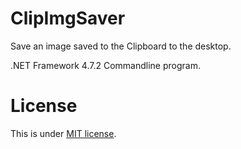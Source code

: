 # ClipImgSaver

Save an image saved to the Clipboard to the desktop.

.NET Framework 4.7.2 Commandline program.

# License
This is under [MIT license](https://en.wikipedia.org/wiki/MIT_License).
